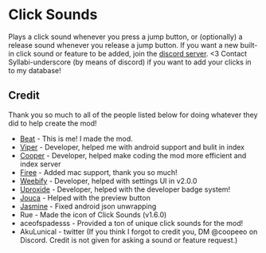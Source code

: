 # Click Sounds

Plays a click sound whenever you press a jump button, or (optionally) a release sound whenever you release a jump button.
If you want a new built-in click sound or feature to be added, join the [discord server](https://discord.gg/RwbRP8ADdc). <3
Contact Syllabi-underscore (by means of discord) if you want to add your clicks in to my database!

## Credit
Thank you so much to all of the people listed below for doing whatever they did to help create the mod!
- [Beat](https://github.com/BeatACVR) - This is me! I made the mod.
- [Viper](https://github.com/MuhXd) - Developer, helped me with android support and bulit in index
- [Cooper](https://github.com/coopeeo) - Developer, helped make coding the mod more efficient and index server
- [Firee](https://github.com/FireMario211) - Added mac support, thank you so much!
- [Weebify](https://github.com/Weebifying) - Developer, helped with settings UI in v2.0.0
- [Uproxide](https://github.com/uproxide) - Developer, helped with the developer badge system!
- [Jouca](https://github.com/Jouca) - Helped with the preview button
- [Jasmine](https://github.com/hiimjustin000) - Fixed android json unwrapping
- Rue - Made the icon of Click Sounds (v1.6.0)
- aceofspadesss - Provided a ton of unique click sounds for the mod!
- AkuLunical - twitter
(If you think I forgot to credit you, DM @coopeeo on Discord. Credit is not given for asking a sound or feature request.)
